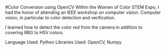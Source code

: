 #Color Conversion using OpenCV
Within the Women of Color STEM Expo, I had the honor of attending an IEEE workshop on computer vision. Computer vision, in particular to color detection and verification. 

I learned how to detect the color red from the camera in addition to covering RBG to HSV colors.

Language Used: Python
Libraries Used: OpenCV, Numpy
